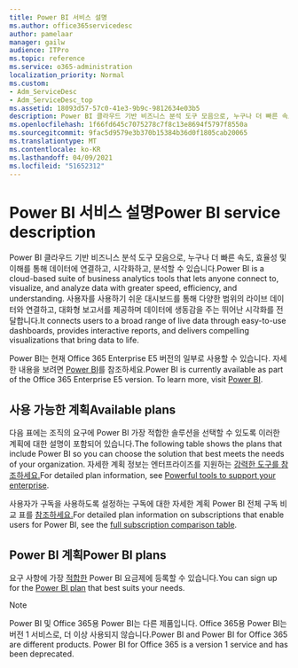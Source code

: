 ```yaml
---
title: Power BI 서비스 설명
ms.author: office365servicedesc
author: pamelaar
manager: gailw
audience: ITPro
ms.topic: reference
ms.service: o365-administration
localization_priority: Normal
ms.custom:
- Adm_ServiceDesc
- Adm_ServiceDesc_top
ms.assetid: 18093d57-57c0-41e3-9b9c-9812634e03b5
description: Power BI 클라우드 기반 비즈니스 분석 도구 모음으로, 누구나 더 빠른 속도, 효율성 및 이해를 통해 데이터에 연결하고, 시각화하고, 분석할 수 있습니다. 사용자를 사용하기 쉬운 대시보드를 통해 다양한 범위의 라이브 데이터와 연결하고, 대화형 보고서를 제공하며 데이터에 생동감을 주는 뛰어난 시각화를 전달합니다.
ms.openlocfilehash: 1f66fd645c7075278c7f8c13e8694f5797f8550a
ms.sourcegitcommit: 9fac5d9579e3b370b15384b36d0f1805cab20065
ms.translationtype: MT
ms.contentlocale: ko-KR
ms.lasthandoff: 04/09/2021
ms.locfileid: "51652312"
---
```

# <a name="power-bi-service-description"></a><span data-ttu-id="8e07c-104">Power BI 서비스 설명</span><span class="sxs-lookup"><span data-stu-id="8e07c-104">Power BI service description</span></span>

<span data-ttu-id="8e07c-105">Power BI 클라우드 기반 비즈니스 분석 도구 모음으로, 누구나 더 빠른 속도, 효율성 및 이해를 통해 데이터에 연결하고, 시각화하고, 분석할 수 있습니다.</span><span class="sxs-lookup"><span data-stu-id="8e07c-105">Power BI is a cloud-based suite of business analytics tools that lets anyone connect to, visualize, and analyze data with greater speed, efficiency, and understanding.</span></span> <span data-ttu-id="8e07c-106">사용자를 사용하기 쉬운 대시보드를 통해 다양한 범위의 라이브 데이터와 연결하고, 대화형 보고서를 제공하며 데이터에 생동감을 주는 뛰어난 시각화를 전달합니다.</span><span class="sxs-lookup"><span data-stu-id="8e07c-106">It connects users to a broad range of live data through easy-to-use dashboards, provides interactive reports, and delivers compelling visualizations that bring data to life.</span></span>

<span data-ttu-id="8e07c-p103">Power BI는 현재 Office 365 Enterprise E5 버전의 일부로 사용할 수 있습니다. 자세한 내용을 보려면 [Power BI](https://powerbi.microsoft.com/)를 참조하세요.</span><span class="sxs-lookup"><span data-stu-id="8e07c-p103">Power BI is currently available as part of the Office 365 Enterprise E5 version. To learn more, visit [Power BI](https://powerbi.microsoft.com/).</span></span>

## <a name="available-plans"></a><span data-ttu-id="8e07c-109">사용 가능한 계획</span><span class="sxs-lookup"><span data-stu-id="8e07c-109">Available plans</span></span>

<span data-ttu-id="8e07c-110">다음 표에는 조직의 요구에 Power BI 가장 적합한 솔루션을 선택할 수 있도록 이러한 계획에 대한 설명이 포함되어 있습니다.</span><span class="sxs-lookup"><span data-stu-id="8e07c-110">The following table shows the plans that include Power BI so you can choose the solution that best meets the needs of your organization.</span></span> <span data-ttu-id="8e07c-111">자세한 계획 정보는 엔터프라이즈를 지원하는 [강력한 도구를 참조하세요.](https://www.microsoft.com/microsoft-365/enterprise/compare-office-365-plans)</span><span class="sxs-lookup"><span data-stu-id="8e07c-111">For detailed plan information, see [Powerful tools to support your enterprise](https://www.microsoft.com/microsoft-365/enterprise/compare-office-365-plans).</span></span>

<span data-ttu-id="8e07c-112">사용자가 구독을 사용하도록 설정하는 구독에 대한 자세한 계획 Power BI 전체 구독 비교 표를 [참조하세요.](https://go.microsoft.com/fwlink/?linkid=2139145)</span><span class="sxs-lookup"><span data-stu-id="8e07c-112">For detailed plan information on subscriptions that enable users for Power BI, see the [full subscription comparison table](https://go.microsoft.com/fwlink/?linkid=2139145).</span></span>
 
## <a name="power-bi-plans"></a><span data-ttu-id="8e07c-113">Power BI 계획</span><span class="sxs-lookup"><span data-stu-id="8e07c-113">Power BI plans</span></span>

<span data-ttu-id="8e07c-114">요구 사항에 가장 [적합한](https://go.microsoft.com/fwlink/?LinkID=786854) Power BI 요금제에 등록할 수 있습니다.</span><span class="sxs-lookup"><span data-stu-id="8e07c-114">You can sign up for the [Power BI plan](https://go.microsoft.com/fwlink/?LinkID=786854) that best suits your needs.</span></span> 
  
> [!NOTE]
> <span data-ttu-id="8e07c-p105">Power BI 및 Office 365용 Power BI는 다른 제품입니다. Office 365용 Power BI는 버전 1 서비스로, 더 이상 사용되지 않습니다.</span><span class="sxs-lookup"><span data-stu-id="8e07c-p105">Power BI and Power BI for Office 365 are different products. Power BI for Office 365 is a version 1 service and has been deprecated.</span></span> 
  